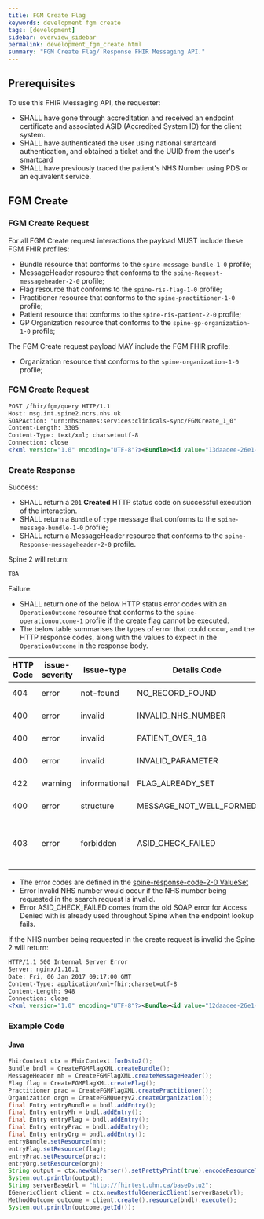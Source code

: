 ```yaml
---
title: FGM Create Flag
keywords: development fgm create
tags: [development]
sidebar: overview_sidebar
permalink: development_fgm_create.html
summary: "FGM Create Flag/ Response FHIR Messaging API."
---
```


## Prerequisites ##

To use this FHIR Messaging API, the requester:

- SHALL have gone through accreditation and received an endpoint certificate and associated ASID (Accredited System ID) for the client system.
- SHALL have authenticated the user using national smartcard authentication, and obtained a ticket and the UUID from the user's smartcard 
- SHALL have previously traced the patient's NHS Number using PDS or an equivalent service.


<!-- ## HTTP Request Headers ##

All Create connections to the FGM Service should include the below HTTP request headers:

| Header               | Value |
|----------------------|-------|
| `Host:`        | msg.int.spine2.ncrs.nhs.uk |
| `SOAPAction:`           | "urn:nhs:names:services:clinicals-sync/FGMCreate_1_0" |
| `Content-Length`             | e.g. 3305|
| `Content-Type: `  | `application/xml+fhir; charset=utf-8`|
| `Connection:`      | e.g. close |
 -->

## FGM Create ##

### FGM Create Request ###

For all FGM Create request interactions the payload MUST include these FGM FHIR profiles:

- Bundle resource that conforms to the `spine-message-bundle-1-0` profile;
- MessageHeader resource that conforms to the `spine-Request-messageheader-2-0` profile;
- Flag resource that conforms to the `spine-ris-flag-1-0` profile;
- Practitioner resource that conforms to the `spine-practitioner-1-0` profile;
- Patient resource that conforms to the `spine-ris-patient-2-0` profile;
- GP Organization resource that conforms to the `spine-gp-organization-1-0` profile;

The FGM Create request payload MAY include the FGM FHIR profile:

- Organization resource that conforms to the `spine-organization-1-0` profile;

### FGM Create Request ###

```xml
POST /fhir/fgm/query HTTP/1.1
Host: msg.int.spine2.ncrs.nhs.uk
SOAPAction: "urn:nhs:names:services:clinicals-sync/FGMCreate_1_0"
Content-Length: 3305
Content-Type: text/xml; charset=utf-8
Connection: close
<?xml version="1.0" encoding="UTF-8"?><Bundle><id value="13daadee-26e1-4d6a-9e6a-7f4af9b58877"/><meta><profile value="http://fhir.nhs.net/StructureDefinition/spine-message-bundle-1-0"/></meta><type value="message"/><entry><resource><MessageHeader><id value="29daadee-26e1-4d6a-9e6a-7f4af9b44444"/><meta><profile value="http://fhir.nhs.net/StructureDefinition/spine-request-messageheader-2-0"/></meta><timestamp value="2015-07-04T09:10:14+00:00"/><event><system value="http://fhir.nhs.net/ValueSet/message-event-2-0"/><code value="urn:nhs:names:services:clinicals-sync:FGMCreate_1_0"/></event><source><name value="FooBar NHS Trust"/><software value="FooBar Patient Manager"/><contact><system value="phone"/><value value="0207 444777"/></contact><endpoint value="urn:nhs:addressing:asid:047192794544"/></source><destination><name value="SPINE"/><endpoint value="urn:nhs:addressing:asid:990101234567"/></destination><author><reference value="Practitioner/41fe704c-18e5-11e5-b60b-1697f925ec7b"/></author><data><reference value="Flag/7cb73a48-090d-469a-a2b2-04f1e6b11ea3"/></data></MessageHeader></resource></entry><entry><resource><Flag><id value="7cb73a48-090d-469a-a2b2-04f1e6b11ea3"/><meta><profile value="http://fhir.nhs.net/StructureDefinition/spine-ris-flag-1-0"/></meta><!--contained patient--><contained><Patient><id value="20daadee-26e1-4d6a-9e6a-7f4af9b58877"/><meta><profile value="http://fhir.nhs.net/StructureDefinition/spine-ris-patient-2-0"/></meta><identifier><system value="http://fhir.nhs.net/Id/nhs-number"/><value value="1234567890"/></identifier><!--DOB added--><birthDate value="2005-01-01"/><!--GP Organization referenced.--><careProvider><reference value="#99600119-ebaf-4362-bb89-d473a33b1675"/></careProvider></Patient></contained><!--contained sibling GP Organization--><contained><Organization><id value="99600119-ebaf-4362-bb89-d473a33b1675"/><meta><profile value="http://fhir.nhs.net/StructureDefinition/spine-gp-organization-1-0"/></meta><identifier><system value="http://fhir.nhs.net/Id/ods-organization-code"/><!--GP Practice Code--><value value="B86022"/></identifier></Organization></contained><status value="active"/><period><start value="2015-02-04"/></period><subject><reference value="#20daadee-26e1-4d6a-9e6a-7f4af9b58877"/></subject><code><coding><system value="http://fhir.nhs.net/ValueSet/risk-indicator-type-1-0"/><code value="FGM"/></coding></code></Flag></resource></entry><entry><resource><Practitioner><id value="41fe704c-18e5-11e5-b60b-1697f925ec7b"/><meta><profile value="http://fhir.nhs.net/StructureDefinition/spine-practitioner-1-0"/></meta><identifier><system value="http://fhir.nhs.net/Id/sds-user-id"/><value value="200009876204"/></identifier><identifier><system value="http://fhir.nhs.net/Id/sds-role-profile-id"/><value value="100077650987"/></identifier><practitionerRole><managingOrganization><reference value="Organization/13daadee-26e1-4d6a-9e6a-7f4af9b58878"/></managingOrganization></practitionerRole></Practitioner></resource></entry><entry><resource><Organization><id value="13daadee-26e1-4d6a-9e6a-7f4af9b58878"/><meta><profile value="http://fhir.nhs.net/StructureDefinition/spine-organization-1-0"/></meta><identifier><system value="http://fhir.nhs.net/Id/ods-organization-code"/><value value="RKE"/></identifier><name value="THE WHITTINGTON HOSPITAL NHS TRUST"/></Organization></resource></entry></Bundle>
```

<!-- - Additional examples are available here - [XML](Examples/Bundle-Observation.xml)  -->


### Create Response ###

Success:

- SHALL return a `201` **Created** HTTP status code on successful execution of the interaction.
- SHALL return a `Bundle` of `type` message that conforms to the `spine-message-bundle-1-0` profile;
- SHALL return a MessageHeader resource that conforms to the `spine-Response-messageheader-2-0` profile.


Spine 2 will return:
  


```xml
TBA

```

Failure: 

- SHALL return one of the below HTTP status error codes with an `OperationOutcome` resource that conforms to the `spine-operationoutcome-1` profile if the create flag cannot be executed.
- The below table summarises the types of error that could occur, and the HTTP response codes, along with the values to expect in the `OperationOutcome` in the response body.

| HTTP Code | issue-severity | issue-type | Details.Code | Details.Display | Orignal codes |
|-----------|----------------|------------|--------------|-----------------|-----------------|
|404 | error | not-found | NO_RECORD_FOUND | No Record Found| FGM-0001 |
|400 | error | invalid | INVALID_NHS_NUMBER | Invalid NHS number| FGM-0002 |
|400 | error | invalid | PATIENT_OVER_18 | Patient is over 18 | FGM-0003 |
|400 | error | invalid | INVALID_PARAMETER | Invalid parameter | FGM-0004 |
|422 | warning | informational | FLAG_ALREADY_SET | Flag value was already set | FGM-0005 |
|400 | error | structure | MESSAGE_NOT_WELL_FORMED | Message not well formed | FGM-9999 |
|403 | error | forbidden | ASID_CHECK_FAILED | The sender or receiver's ASID is not authorised for this interaction | 300 |

- The error codes are defined in the [spine-response-code-2-0 ValueSet](/ValueSets/spine-response-code-2-0.xml)
- Error Invalid NHS number would occur if the NHS number being requested in the search request is invalid.
- Error ASID_CHECK_FAILED comes from the old SOAP error for Access Denied with is already used throughout Spine when the endpoint lookup fails.

If the NHS number being requested in the create request is invalid the Spine 2 will return:

```xml
HTTP/1.1 500 Internal Server Error
Server: nginx/1.10.1
Date: Fri, 06 Jan 2017 09:17:00 GMT
Content-Type: application/xml+fhir;charset=utf-8
Content-Length: 948
Connection: close
<?xml version="1.0" encoding="UTF-8"?><Bundle><id value="12daadee-26e1-4d6a-9e6a-7f4af9b58811"/><meta><profile value="http://fhir.nhs.net/StructureDefinition/spine-message-bundle-1-0"/></meta><type value="message"/><entry><resource><MessageHeader><id value="12daadee-26e1-4d6a-9e6a-7f4af9b58811"/><meta><profile value="http://fhir.nhs.net/StructureDefinition/spine-response-messageheader-2-0"/></meta><timestamp value="2015-07-04T10:10:15+00:00"/><event><system value="http://fhir.nhs.net/ValueSet/message-event-2-0"/><code value="urn:nhs:names:services:clinicals-sync:FGMCreateResponse_1_0"/></event><response><identifier value="29daadee-26e1-4d6a-9e6a-7f4af9b44444"/><code value="fatal-error"/><details><reference value="OperationOutcome/22daadee-26e1-4d6a-9e6a-7f4af9b58877"/></details></response><source><name value="SPINE"/><endpoint value="urn:nhs:addressing:asid:990101234567"/></source><destination><name value="FooBar NHS Trust"/><endpoint value="urn:nhs:addressing:asid:047192794544"/></destination></MessageHeader></resource></entry><entry><resource><OperationOutcome><id value="22daadee-26e1-4d6a-9e6a-7f4af9b58877"/><meta><profile value="http://fhir.nhs.net/StructureDefinition/spine-operationoutcome-1-0"/></meta><issue><severity value="error"/><code value="invalid"/><details><coding><system value="http://fhir.nhs.net/ValueSet/spine-response-code-2-0"/><code value="FGM-0002"/><display value="NHS Number Invalid"/></coding></details></issue></OperationOutcome></resource></entry></Bundle>
```

<!-- - Additional examples are available here - [XML](Examples/Bundle-OperationOutcome.xml)  -->

### Example Code ###


#### Java ####

```java
FhirContext ctx = FhirContext.forDstu2();
Bundle bndl = CreateFGMFlagXML.createBundle();
MessageHeader mh = CreateFGMFlagXML.createMessageHeader();
Flag flag = CreateFGMFlagXML.createFlag();
Practitioner prac = CreateFGMFlagXML.createPractitioner();
Organization orgn = CreateFGMQueryv2.createOrganization();
final Entry entryBundle = bndl.addEntry();		
final Entry entryMh = bndl.addEntry();
final Entry entryFlag = bndl.addEntry();
final Entry entryPrac = bndl.addEntry();
final Entry entryOrg = bndl.addEntry();
entryBundle.setResource(mh);
entryFlag.setResource(flag);
entryPrac.setResource(prac);
entryOrg.setResource(orgn);
String output = ctx.newXmlParser().setPrettyPrint(true).encodeResourceToString(bndl);
System.out.println(output);
String serverBaseUrl = "http://fhirtest.uhn.ca/baseDstu2";
IGenericClient client = ctx.newRestfulGenericClient(serverBaseUrl);
MethodOutcome outcome = client.create().resource(bndl).execute();
System.out.println(outcome.getId());
```

